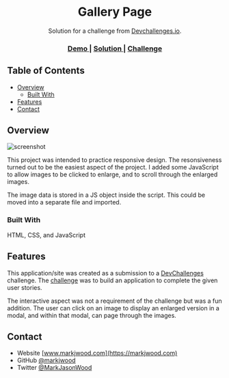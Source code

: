 <h1 align="center">Gallery Page</h1>

<div align="center">
   Solution for a challenge from  <a href="http://devchallenges.io" target="_blank">Devchallenges.io</a>.
</div>

<div align="center">
  <h3>
    <a href="https://markjwood.github.io/devchallenges_gallery-page/">
      Demo
    </a>
    <span> | </span>
    <a href="https://github.com/markjwood/devchallenges_gallery-page">
      Solution
    </a>
    <span> | </span>
    <a href="https://devchallenges.io/challenges/gcbWLxG6wdennelX7b8I">
      Challenge
    </a>
  </h3>
</div>

<!-- TABLE OF CONTENTS -->

## Table of Contents

- [Overview](#overview)
  - [Built With](#built-with)
- [Features](#features)
- [Contact](#contact)

<!-- OVERVIEW -->

## Overview

![screenshot](https://user-images.githubusercontent.com/71726788/147707216-9d8a43a6-b8c9-4a35-93e3-922eb80d290a.png)

This project was intended to practice responsive design. The resonsiveness turned out to be the easiest aspect of the project. I added some JavaScript to allow images to be clicked to enlarge, and to scroll through the enlarged images.

The image data is stored in a JS object inside the script. This could be moved into a separate file and imported.

### Built With

HTML, CSS, and JavaScript

## Features

This application/site was created as a submission to a [DevChallenges](https://devchallenges.io/challenges) challenge. The [challenge](https://devchallenges.io/challenges/gcbWLxG6wdennelX7b8I) was to build an application to complete the given user stories.

The interactive aspect was not a requirement of the challenge but was a fun addition. The user can click on an image to display an enlarged version in a modal, and within that modal, can page through the images.

## Contact

- Website [www.markjwood.com](https://markjwood.com)
- GitHub [@markjwood](https://github.com/markjwood)
- Twitter [@MarkJasonWood](https://twitter.com/MarkJasonWood)
